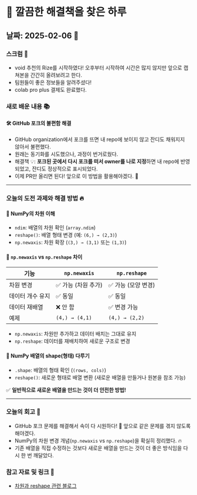 # 🚀 깔끔한 해결책을 찾은 하루

## 날짜: 2025-02-06 📅

### 스크럼 🏁
- void 추천의 Rize를 시작하였다! 오후부터 시작하여 시간은 많지 않지만 앞으로 캡쳐본을 간간히 올려보려고 한다.
- 팀원들이 좋은 정보들을 알려주셨다!
- colab pro plus 결제도 완료했다.

### 새로 배운 내용 📚

#### 🛠️ GitHub 포크의 불편함 해결
- GitHub organization에서 포크를 뜨면 내 repo에 보이지 않고 잔디도 채워지지 않아서 불편했다.
- 원래는 동기화를 시도했으나, 과정이 번거로웠다.
- 해결책 💡: **포크된 곳에서 다시 포크를 떠서 owner를 나로 지정**하면 내 repo에 반영되었고, 잔디도 정상적으로 표시되었다.
- 이제 PR만 올리면 된다! 앞으로 이 방법을 활용해야겠다. 🎉

---

### 오늘의 도전 과제와 해결 방법 🔥

#### 📌 NumPy의 차원 이해  
- `ndim`: 배열의 차원 확인 (`array.ndim`)
- `reshape()`: 배열 형태 변경 (예: `(6,) → (2,3)`)
- `np.newaxis`: 차원 확장 (`(3,) → (3,1)` 또는 `(1,3)`)

#### 📌 `np.newaxis` vs `np.reshape` 차이  
| 기능 | `np.newaxis` | `np.reshape` |
| --- | --- | --- |
| 차원 변경 | ✅ 가능 (차원 추가) | ✅ 가능 (모양 변경) |
| 데이터 개수 유지 | ✅ 동일 | ✅ 동일 |
| 데이터 재배열 | ❌ 안 함 | ✅ 변경 가능 |
| 예제 | `(4,) → (4,1)` | `(4,) → (2,2)` |

- `np.newaxis`: 차원만 추가하고 데이터 배치는 그대로 유지  
- `np.reshape`: 데이터를 재배치하여 새로운 구조로 변경  

#### 📌 NumPy 배열의 shape(형태) 다루기  
- `.shape`: 배열의 형태 확인 (`(rows, cols)`)
- `reshape()`: 새로운 형태로 배열 변환 (새로운 배열을 만들거나 원본을 참조 가능)  

✅ **일반적으로 새로운 배열을 만드는 것이 더 안전한 방법!**  

---

### 오늘의 회고 📝
- GitHub 포크 문제를 해결해서 속이 다 시원하다! 🎉 앞으로 같은 문제를 겪지 않도록 해야겠다.
- NumPy의 차원 변경 개념(`np.newaxis` vs `np.reshape`)을 확실히 정리했다. 🔥
- 기존 배열을 직접 수정하는 것보다 새로운 배열을 만드는 것이 더 좋은 방식임을 다시 한 번 깨달았다.

### 참고 자료 및 링크 🔗
- [차원과 reshape 관련 블로그](https://s-y-130.tistory.com/53)